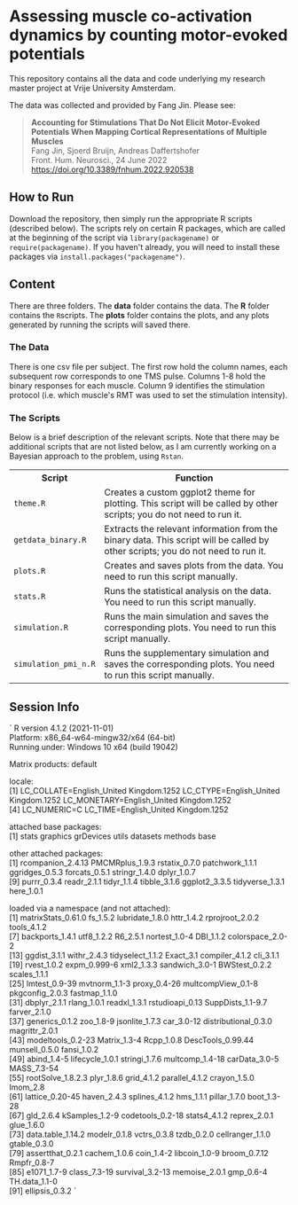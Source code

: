 # Assessing muscle co-activation dynamics by counting motor-evoked potentials

This repository contains all the data and code underlying my research master project at Vrije University Amsterdam.

The data was collected and provided by Fang Jin. Please see:

> __Accounting for Stimulations That Do Not Elicit Motor-Evoked Potentials When Mapping Cortical Representations of Multiple Muscles__  
> Fang Jin, Sjoerd Bruijn, Andreas Daffertshofer  
> Front. Hum. Neurosci., 24 June 2022  
> https://doi.org/10.3389/fnhum.2022.920538

## How to Run

Download the repository, then simply run the appropriate R scripts (described below). The scripts rely on certain R packages, which are called at the beginning of the script via `library(packagename)` or `require(packagename)`. If you haven't already, you will need to install these packages via `install.packages("packagename")`.

## Content

There are three folders. The **data** folder contains the data. The **R** folder contains the `R`scripts. The **plots** folder contains the plots, and any plots generated by running the scripts will saved there. 

### The Data

There is one csv file per subject. The first row hold the column names, each subsequent row corresponds to one TMS pulse. Columns 1-8 hold the binary responses for each muscle. Column 9 identifies the stimulation protocol (i.e. which muscle's RMT was used to set the stimulation intensity).

### The Scripts

Below is a brief description of the relevant scripts. Note that there may be additional scripts that are not listed below, as I am currently working on a Bayesian approach to the problem, using `Rstan`.

<table>
    <tr>
        <th>
        Script
        </th>
        <th>
        Function
        </th>
    </tr>
    <tr>
        <td>
        <code>theme.R</code>
        </td>
        <td>
        Creates a custom ggplot2 theme for plotting. This script will be called by other scripts; you do not need to run it.
        </td>
    </tr>
    <tr>
        <td>
        <code>getdata_binary.R</code>
        </td>
        <td>
        Extracts the relevant information from the binary data. This script will be called by other scripts; you do not need to run it. 
        </td>
    </tr>
    <tr>
        <td>
        <code>plots.R</code>
        </td>
        <td>
        Creates and saves plots from the data. You need to run this script manually. 
        </td>
    </tr>
    <tr>
        <td>
        <code>stats.R</code>
        </td>
        <td>
        Runs the statistical analysis on the data. You need to run this script manually. 
        </td>
    </tr>
    <tr>
        <td>
        <code>simulation.R</code>
        </td>
        <td>
        Runs the main simulation and saves the corresponding plots. You need to run this script manually. 
        </td>
    </tr>
    <tr>
        <td>
        <code>simulation_pmi_n.R</code>
        </td>
        <td>
        Runs the supplementary simulation and saves the corresponding plots. You need to run this script manually. 
        </td>
    </tr>
</table>

## Session Info
`
R version 4.1.2 (2021-11-01)  
Platform: x86_64-w64-mingw32/x64 (64-bit)  
Running under: Windows 10 x64 (build 19042)  

Matrix products: default  

locale:  
[1] LC_COLLATE=English_United Kingdom.1252  LC_CTYPE=English_United Kingdom.1252    LC_MONETARY=English_United Kingdom.1252  
[4] LC_NUMERIC=C                            LC_TIME=English_United Kingdom.1252    

attached base packages:  
[1] stats     graphics  grDevices utils     datasets  methods   base     

other attached packages:  
 [1] rcompanion_2.4.13 PMCMRplus_1.9.3   rstatix_0.7.0     patchwork_1.1.1   ggridges_0.5.3    forcats_0.5.1     stringr_1.4.0     dplyr_1.0.7      
 [9] purrr_0.3.4       readr_2.1.1       tidyr_1.1.4       tibble_3.1.6      ggplot2_3.3.5     tidyverse_1.3.1   here_1.0.1       

loaded via a namespace (and not attached):  
 [1] matrixStats_0.61.0   fs_1.5.2             lubridate_1.8.0      httr_1.4.2           rprojroot_2.0.2      tools_4.1.2         
 [7] backports_1.4.1      utf8_1.2.2           R6_2.5.1             nortest_1.0-4        DBI_1.1.2            colorspace_2.0-2    
[13] ggdist_3.1.1         withr_2.4.3          tidyselect_1.1.2     Exact_3.1            compiler_4.1.2       cli_3.1.1           
[19] rvest_1.0.2          expm_0.999-6         xml2_1.3.3           sandwich_3.0-1       BWStest_0.2.2        scales_1.1.1        
[25] lmtest_0.9-39        mvtnorm_1.1-3        proxy_0.4-26         multcompView_0.1-8   pkgconfig_2.0.3      fastmap_1.1.0       
[31] dbplyr_2.1.1         rlang_1.0.1          readxl_1.3.1         rstudioapi_0.13      SuppDists_1.1-9.7    farver_2.1.0        
[37] generics_0.1.2       zoo_1.8-9            jsonlite_1.7.3       car_3.0-12           distributional_0.3.0 magrittr_2.0.1      
[43] modeltools_0.2-23    Matrix_1.3-4         Rcpp_1.0.8           DescTools_0.99.44    munsell_0.5.0        fansi_1.0.2         
[49] abind_1.4-5          lifecycle_1.0.1      stringi_1.7.6        multcomp_1.4-18      carData_3.0-5        MASS_7.3-54         
[55] rootSolve_1.8.2.3    plyr_1.8.6           grid_4.1.2           parallel_4.1.2       crayon_1.5.0         lmom_2.8            
[61] lattice_0.20-45      haven_2.4.3          splines_4.1.2        hms_1.1.1            pillar_1.7.0         boot_1.3-28         
[67] gld_2.6.4            kSamples_1.2-9       codetools_0.2-18     stats4_4.1.2         reprex_2.0.1         glue_1.6.0          
[73] data.table_1.14.2    modelr_0.1.8         vctrs_0.3.8          tzdb_0.2.0           cellranger_1.1.0     gtable_0.3.0        
[79] assertthat_0.2.1     cachem_1.0.6         coin_1.4-2           libcoin_1.0-9        broom_0.7.12         Rmpfr_0.8-7         
[85] e1071_1.7-9          class_7.3-19         survival_3.2-13      memoise_2.0.1        gmp_0.6-4            TH.data_1.1-0       
[91] ellipsis_0.3.2
`
